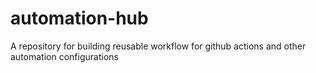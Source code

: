 # automation-hub
A repository for building reusable workflow for github actions and other automation configurations
